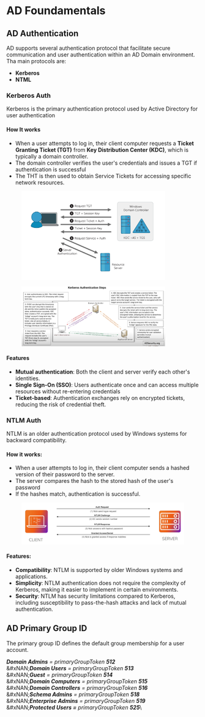 # AD Foundamentals

## AD Authentication

AD supports several authentication protocol that facilitate secure communication and user authentication within an AD Domain environment.\
Tha main protocols are:

* **Kerberos**
* **NTML**

### Kerberos Auth

Kerberos is the primary authentication protocol used by Active Directory for user authentication

#### How It works

* When a user attempts to log in, their client computer requests a **Ticket Granting Ticket (TGT)** from **Key Distribution Center (KDC)**, which is typically a domain controller.
* The domain controller verifies the user's credentials and issues a TGT if authentication is successful
* The THT is then used to obtain Service Tickets for accessing specific network resources.

<figure><img src="../../.gitbook/assets/image (163).png" alt="" width="375"><figcaption></figcaption></figure>

<figure><img src="../../.gitbook/assets/image (164).png" alt="" width="375"><figcaption></figcaption></figure>

#### Features

* **Mutual authentication**: Both the client and server verify each other's identities.
* **Single Sign-On (SSO)**: Users authenticate once and can access multiple resources without re-entering credentials
* **Ticket-based**: Authentication exchanges rely on encrypted tickets, reducing the risk of credential theft.

### NTLM Auth

NTLM is an older authentication protocol used by Windows systems for backward compatibility.

#### How it works:

* When a user attempts to log in, their client computer sends a hashed version of their password to the server.
* The server compares the hash to the stored hash of the user's password
* If the hashes match, authentication is successful.

<figure><img src="../../.gitbook/assets/image (166).png" alt="" width="563"><figcaption></figcaption></figure>

#### Features:

* **Compatibility**: NTLM is supported by older Windows systems and applications.
* **Simplicity**: NTLM authentication does not require the complexity of Kerberos, making it easier to implement in certain environments.
* **Security**: NTLM has security limitations compared to Kerberos, including susceptibility to pass-the-hash attacks and lack of mutual authentication.

## AD Primary Group ID

The primary group ID defines the default group membership for a user account.

_**Domain Admins** = primaryGroupToken **512**_\
&#xNAN;_**Domain Users** = primaryGroupToken **513**_\
&#xNAN;_**Guest** = primaryGroupToken **514**_\
&#xNAN;_**Domain Computers** = primaryGroupToken **515**_\
&#xNAN;_**Domain Controllers** = primaryGroupToken **516**_\
&#xNAN;_**Schema Admins** = primaryGroupToken **518**_\
&#xNAN;_**Enterprise Admins** = primaryGroupToken **519**_\
&#xNAN;_**Protected Users =** primaryGroupToken **525**_\








